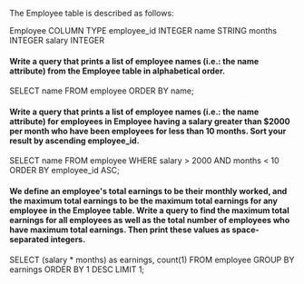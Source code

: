 
The Employee table is described as follows:

Employee
COLUMN          TYPE
employee_id     INTEGER
name            STRING
months          INTEGER
salary          INTEGER

#### Write a query that prints a list of employee names (i.e.: the name attribute) from the Employee table in alphabetical order.

SELECT name FROM employee ORDER BY name;

#### Write a query that prints a list of employee names (i.e.: the name attribute) for employees in Employee having a salary greater than  $2000 per month who have been employees for less than 10 months. Sort your result by ascending employee_id.

SELECT name FROM employee WHERE salary > 2000 AND months < 10 ORDER BY employee_id ASC;

#### We define an employee's total earnings to be their monthly  worked, and the maximum total earnings to be the maximum total earnings for any employee in the Employee table. Write a query to find the maximum total earnings for all employees as well as the total number of employees who have maximum total earnings. Then print these values as  space-separated integers.

SELECT (salary * months) as earnings, count(1) FROM employee GROUP BY earnings ORDER BY 1 DESC LIMIT 1; 